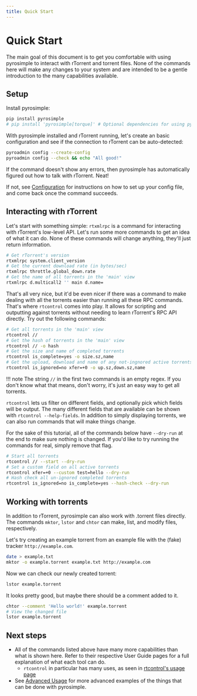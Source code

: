 ```yaml
---
title: Quick Start
---
```


# Quick Start

The main goal of this document is to get you comfortable with using
pyrosimple to interact with rTorrent and torrent files. None of the
commands here will make any changes to your system and are intended to
be a gentle introduction to the many capabilities available.

## Setup

Install pyrosimple:

```bash
pip install pyrosimple
# pip install 'pyrosimple[torque]' # Optional dependencies for using pyrotorque
```

With pyrosimple installed and rTorrent running, let's create an basic
configuration and see if the connection to rTorrent can be
auto-detected:

```bash
pyroadmin config --create-config
pyroadmin config --check && echo "All good!"
```

If the command doesn't show any errors, then pyrosimple has
automatically figured out how to talk with rTorrent. Neat!

If not, see [Configuration](configuration.md) for instructions on how
to set up your config file, and come back once the command succeeds.

## Interacting with rTorrent

Let's start with something simple: `rtxmlrpc` is a command for
interacting with rTorrent's low-level API. Let's run some more
commands to get an idea of what it can do. None of these commands will
change anything, they'll just return information.

``` bash
# Get rTorrent's version
rtxmlrpc system.client_version
# Get the current download rate (in bytes/sec)
rtxmlrpc throttle.global_down.rate
# Get the name of all torrents in the 'main' view
rtxmlrpc d.multicall2 '' main d.name=
```

That's all very nice, but it'd be even nicer if there was a command to
make dealing with all the torrents easier than running all these RPC
commands. That's where `rtcontrol` comes into play. It allows for
scripting and outputting against torrents without needing to learn
rTorrent's RPC API directly. Try out the following commands:

``` bash
# Get all torrents in the 'main' view
rtcontrol //
# Get the hash of torrents in the 'main' view
rtcontrol // -o hash
# Get the size and name of completed torrents
rtcontrol is_complete=yes -o size.sz,name
# Get the upload, download and name of any not-ingnored active torrents
rtcontrol is_ignored=no xfer=+0 -o up.sz,down.sz,name
```

!!! note
    The string `//` in the first two commands is an empty regex. If
    you don't know what that means, don't worry, it's just an easy way
    to get all torrents.


`rtcontrol` lets us filter on different fields, and optionally pick
which fields will be output. The many different fields that are
available can be shown with `rtcontrol --help-fields`.  In addition to
simply displaying torrents, we can also run commands that will make
things change.

For the sake of this tutorial, all of the commands below have
`--dry-run` at the end to make sure nothing is changed. If you'd like
to try running the commands for real, simply remove that flag.

```bash
# Start all torrents
rtcontrol // --start --dry-run
# Set a custom field on all active torrents
rtcontrol xfer=+0 --custom test=hello --dry-run
# Hash check all un-ignored completed torrents
rtcontrol is_ignored=no is_complete=yes --hash-check --dry-run
```

## Working with torrents

In addition to rTorrent, pyrosimple can also work with .torrent files
directly. The commands `mktor`, `lstor` and `chtor` can make, list,
and modify files, respectively.

Let's try creating an example torrent from an example file
with the (fake) tracker `http://example.com`.

```bash
date > example.txt
mktor -o example.torrent example.txt http://example.com
```

Now we can check our newly created torrent:

```bash
lstor example.torrent
```

It looks pretty good, but maybe there should be a comment added to it.

```bash
chtor --comment 'Hello world!' example.torrent
# View the changed file
lstor example.torrent
```

## Next steps

-   All of the commands listed above have many more capabilities than what
    is shown here. Refer to their respective User Guide pages for a
    full explanation of what each tool can do.
    -   `rtcontrol` in particular has many uses, as seen in
        [rtcontrol's usage page](usage-rtcontrol.md)
-   See [Advanced Usage](tips.md) for more advanced examples
    of the things that can be done with pyrosimple.
